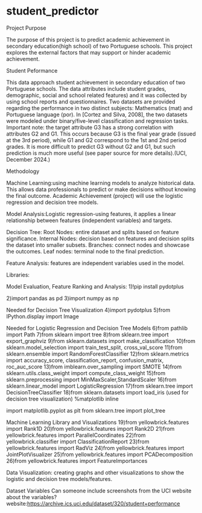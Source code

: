 # student_predictor

Project Purpose

The purpose of this project is to predict academic achievement in secondary education(high school) of two Portuguese schools. This project explores the external factors that may support or hinder academic achievement.

Student Peformance

This data approach student achievement in secondary education of two Portuguese schools. The data attributes include student grades, demographic, social and school related features) and it was collected by using school reports and questionnaires. Two datasets are provided regarding the performance in two distinct subjects: Mathematics (mat) and Portuguese language (por). In [Cortez and Silva, 2008], the two datasets were modeled under binary/five-level classification and regression tasks. Important note: the target attribute G3 has a strong correlation with attributes G2 and G1. This occurs because G3 is the final year grade (issued at the 3rd period), while G1 and G2 correspond to the 1st and 2nd period grades. It is more difficult to predict G3 without G2 and G1, but such prediction is much more useful (see paper source for more details).(UCI, December 2024.)

Methodology

Machine Learning:using machine learning models to analyze historical data. This allows data professionals to predict or make decisions without knowing the final outcome. Academic Achievement (project) will use the logistic regression and decision tree models.

Model Analysis:Logistic regression-using features, it applies a linear relationship between features (independent variables) and targets.

Decision Tree: Root Nodes: entire dataset and splits based on feature significance. Internal Nodes: decision based on features and decision splits the dataset into smaller subsets. Branches: connect nodes and showcase the outcomes. Leaf nodes: terminal node to the final prediction.

Feature Analysis: features are independent variables used in the model.

Libraries:

Model Evaluation, Feature Ranking and Analysis:
1)!pip install pydotplus

2)import pandas as pd
3)import numpy as np

Needed for Decision Tree Visualization
4)import pydotplus
5)from IPython.display import Image

Needed for Logistic Regression and Decision Tree Models
6)from pathlib import Path
7)from sklearn import tree
8)from sklearn.tree import export_graphviz
9)from sklearn.datasets import make_classification
10)from sklearn.model_selection import train_test_split, cross_val_score
11)from sklearn.ensemble import RandomForestClassifier
12)from sklearn.metrics import accuracy_score, classification_report, confusion_matrix, roc_auc_score
13)from imblearn.over_sampling import SMOTE
14)from sklearn.utils.class_weight import compute_class_weight
15)from sklearn.preprocessing import MinMaxScaler,StandardScaler
16)from sklearn.linear_model import LogisticRegression 
17)from sklearn.tree import DecisionTreeClassifier
18)from sklearn.datasets import load_iris (used for decision tree visualization)
%matplotlib inline

import matplotlib.pyplot as plt
from sklearn.tree import plot_tree

Machine Learning Library and Visualizations
19)from yellowbrick.features import Rank1D
20)from yellowbrick.features import Rank2D 
21)from yellowbrick.features import ParallelCoordinates
22)from yellowbrick.classifier import ClassificationReport
23)from yellowbrick.features import RadViz
24)from yellowbrick.features import JointPlotVisualizer
25)from yellowbrick.features import PCADecomposition
26)from yellowbrick.features import FeatureImportances


Data Visualization: creating graphs and other visualizations to show the logistic and decision tree models/features.

Dataset Variables
Can someone include screenshots from the UCI website about the variables? website:https://archive.ics.uci.edu/dataset/320/student+performance



